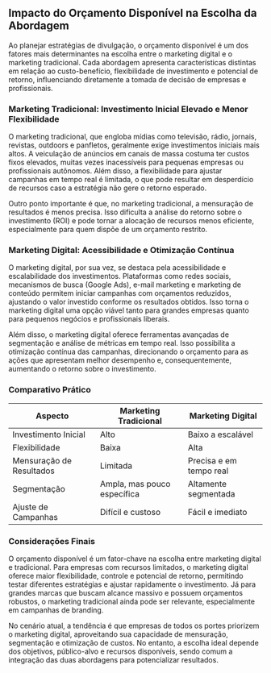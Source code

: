 
## Impacto do Orçamento Disponível na Escolha da Abordagem

Ao planejar estratégias de divulgação, o orçamento disponível é um dos fatores mais determinantes na escolha entre o marketing digital e o marketing tradicional. Cada abordagem apresenta características distintas em relação ao custo-benefício, flexibilidade de investimento e potencial de retorno, influenciando diretamente a tomada de decisão de empresas e profissionais.

### Marketing Tradicional: Investimento Inicial Elevado e Menor Flexibilidade

O marketing tradicional, que engloba mídias como televisão, rádio, jornais, revistas, outdoors e panfletos, geralmente exige investimentos iniciais mais altos. A veiculação de anúncios em canais de massa costuma ter custos fixos elevados, muitas vezes inacessíveis para pequenas empresas ou profissionais autônomos. Além disso, a flexibilidade para ajustar campanhas em tempo real é limitada, o que pode resultar em desperdício de recursos caso a estratégia não gere o retorno esperado.

Outro ponto importante é que, no marketing tradicional, a mensuração de resultados é menos precisa. Isso dificulta a análise do retorno sobre o investimento (ROI) e pode tornar a alocação de recursos menos eficiente, especialmente para quem dispõe de um orçamento restrito.

### Marketing Digital: Acessibilidade e Otimização Contínua

O marketing digital, por sua vez, se destaca pela acessibilidade e escalabilidade dos investimentos. Plataformas como redes sociais, mecanismos de busca (Google Ads), e-mail marketing e marketing de conteúdo permitem iniciar campanhas com orçamentos reduzidos, ajustando o valor investido conforme os resultados obtidos. Isso torna o marketing digital uma opção viável tanto para grandes empresas quanto para pequenos negócios e profissionais liberais.

Além disso, o marketing digital oferece ferramentas avançadas de segmentação e análise de métricas em tempo real. Isso possibilita a otimização contínua das campanhas, direcionando o orçamento para as ações que apresentam melhor desempenho e, consequentemente, aumentando o retorno sobre o investimento.

### Comparativo Prático

| Aspecto                  | Marketing Tradicional         | Marketing Digital                |
|--------------------------|------------------------------|----------------------------------|
| Investimento Inicial     | Alto                         | Baixo a escalável                |
| Flexibilidade            | Baixa                        | Alta                             |
| Mensuração de Resultados | Limitada                     | Precisa e em tempo real          |
| Segmentação              | Ampla, mas pouco específica  | Altamente segmentada             |
| Ajuste de Campanhas      | Difícil e custoso            | Fácil e imediato                 |

### Considerações Finais

O orçamento disponível é um fator-chave na escolha entre marketing digital e tradicional. Para empresas com recursos limitados, o marketing digital oferece maior flexibilidade, controle e potencial de retorno, permitindo testar diferentes estratégias e ajustar rapidamente o investimento. Já para grandes marcas que buscam alcance massivo e possuem orçamentos robustos, o marketing tradicional ainda pode ser relevante, especialmente em campanhas de branding.

No cenário atual, a tendência é que empresas de todos os portes priorizem o marketing digital, aproveitando sua capacidade de mensuração, segmentação e otimização de custos. No entanto, a escolha ideal depende dos objetivos, público-alvo e recursos disponíveis, sendo comum a integração das duas abordagens para potencializar resultados.
```

